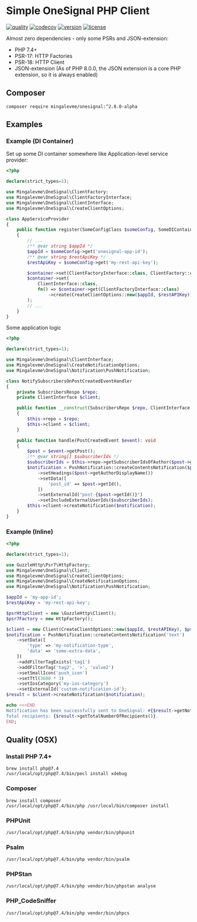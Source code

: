 # Simple OneSignal PHP Client

[![quality](https://github.com/mingalevme/onesignal-php/actions/workflows/quality.yml/badge.svg)](https://github.com/mingalevme/onesignal-php/actions)
[![codecov](https://codecov.io/gh/mingalevme/onesignal-php/branch/feature/v2/graph/badge.svg?token=JelfrDfOkJ)](https://codecov.io/gh/mingalevme/onesignal-php)
[![version](https://img.shields.io/packagist/v/mingalevme/onesignal?include_prereleases)](https://packagist.org/packages/mingalevme/onesignal)
[![license](https://img.shields.io/packagist/l/mingalevme/onesignal)](https://packagist.org/packages/mingalevme/onesignal)

Almost zero dependencies - only some PSRs and JSON-extension:
- PHP 7.4+
- PSR-17: HTTP Factories
- PSR-18: HTTP Client
- JSON-extension (As of PHP 8.0.0, the JSON extension is a core PHP extension, so it is always enabled)

## Composer

```shell
composer require mingalevme/onesignal:^2.0.0-alpha
```

## Examples

### Example (DI Container)

Set up some DI container somewhere like Application-level service provider:

```php
<?php

declare(strict_types=1);

use Mingalevme\OneSignal\ClientFactory;
use Mingalevme\OneSignal\ClientFactoryInterface;
use Mingalevme\OneSignal\ClientInterface;
use Mingalevme\OneSignal\CreateClientOptions;

class AppServiceProvider
{
    public function register(SomeConfigClass $someConfig, SomeDIContainerClass $container): void
    {
        // ...
        /** @var string $appId */
        $appId = $someConfig->get('onesignal-app-id');
        /** @var string $restApiKey */
        $restApiKey = $someConfig->get('my-rest-api-key');

        $container->set(ClientFactoryInterface::class, ClientFactory::class);
        $container->set(
            ClientInterface::class,
            fn() => $container->get(ClientFactoryInterface::class)
                ->create(CreateClientOptions::new($appId, $restAPIKey))
        );
        // ...
    }
}
```

Some application logic

```php
<?php

declare(strict_types=1);

use Mingalevme\OneSignal\ClientInterface;
use Mingalevme\OneSignal\CreateNotificationOptions;
use Mingalevme\OneSignal\Notification\PushNotification;

class NotifySubscribersOnPostCreatedEventHandler
{
    private SubscribersRespo $repo;
    private ClientInterface $client;

    public function __construct(SubscribersRepo $repo, ClientInterface $client)
    {
        $this->repo = $repo;
        $this->client = $client;
    }

    public function handle(PostCreatedEvent $event): void
    {
        $post = $event->getPost();
        /** @var string[] $subscriberIds */
        $subscriberIds = $this->repo->getSubscriberIdsOfAuthor($post->getAuthorId());
        $notification = PushNotification::createContentsNotification($post->getTitle())
            ->setHeadings($post->getAuthorDisplayName())
            ->setData([
                'post_id' => $post->getId(),
            ])
            ->setExternalId("post-{$post->getId()}")
            ->setIncludeExternalUserIds($subscriberIds);
        $this->client->createNotification($notification);
    }
}
```

### Example (Inline)

```php
<?php

declare(strict_types=1);

use GuzzleHttp\Psr7\HttpFactory;
use Mingalevme\OneSignal\Client;
use Mingalevme\OneSignal\CreateClientOptions;
use Mingalevme\OneSignal\CreateNotificationOptions;
use Mingalevme\OneSignal\Notification\PushNotification;

$appId = 'my-app-id';
$restApiKey = 'my-rest-api-key';

$psrHttpClient = new \GuzzleHttp\Client();
$psr7Factory = new HttpFactory();

$client = new Client(CreateClientOptions::new($appId, $restAPIKey), $psrHttpClient, $psr7Factory, $psr7Factory);
$notification = PushNotification::createContentsNotification('text')
    ->setData([
        'type' => 'my-notification-type',
        'data' => 'some-extra-data',
    ])
    ->addFilterTagExists('tag1')
    ->addFilterTag('tag2', '>', 'value2')
    ->setSmallIcon('push_icon')
    ->setTtl(3600 * 3)
    ->setIosCategory('my-ios-category')
    ->setExternalId('custom-notification-id');
$result = $client->createNotification($notification);

echo <<<END
Notification has been successfully sent to OneSignal: #{$result->getNotificationId()}.
Total recipients: {$result->getTotalNumberOfRecipients()}.
END;
```

## Quality (OSX)

### Install PHP 7.4+

```shell
brew install php@7.4
/usr/local/opt/php@7.4/bin/pecl install xdebug
```

### Composer

```shell
brew install composer
/usr/local/opt/php@7.4/bin/php /usr/local/bin/composer install
```

### PHPUnit

```shell
/usr/local/opt/php@7.4/bin/php vendor/bin/phpunit
```

### Psalm

```shell
/usr/local/opt/php@7.4/bin/php vendor/bin/psalm
```

### PHPStan

```shell
/usr/local/opt/php@7.4/bin/php vendor/bin/phpstan analyse
```

### PHP_CodeSniffer

```shell
/usr/local/opt/php@7.4/bin/php vendor/bin/phpcs
```

